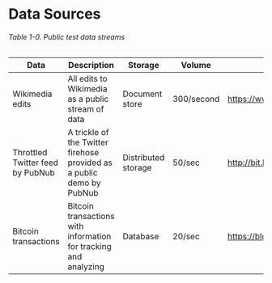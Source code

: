 # Data Sources

###### Table 1-0. Public test data streams

|  Data | Description  | Storage  | Volume  |   |
|---|---|---|---|---|
| Wikimedia edits  | All edits to Wikimedia as a public stream of data  | Document store  | 300/second  | https://www.mediawiki.org/wiki/API:Recent_changes_stream  |
|  Throttled Twitter feed by PubNub | A trickle of the Twitter firehose provided as a public demo by PubNub  | Distributed storage  | 50/sec  | http://bit.ly/2sic18Y  |
|Bitcoin transactions   | Bitcoin transactions with information for tracking and analyzing  | Database  | 20/sec  |  https://blockchain.info/ |

